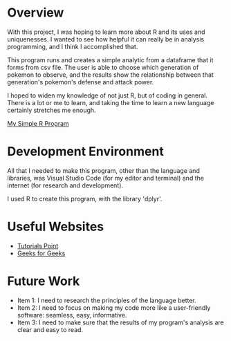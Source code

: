 # Overview

With this project, I was hoping to learn more about R and its uses and uniquenesses. I wanted to see how helpful it can really be in analysis programming, and I think I accomplished that.

This program runs and creates a simple analytic from a dataframe that it forms from csv file. The user is able to choose which generation of pokemon to observe, and the results show the relationship between that generation's pokemon's defense and attack power.

I hoped to widen my knowledge of not just R, but of coding in general. There is a lot or me to learn, and taking the time to learn a new language certainly stretches me enough.

[My Simple R Program](https://youtu.be/id4Z4LqMHgU)

# Development Environment

All that I needed to make this program, other than the language and libraries, was Visual Studio Code (for my editor and terminal) and the internet (for research and development).

I used R to create this program, with the library 'dplyr'.

# Useful Websites

- [Tutorials Point](https://www.tutorialspoint.com/index.htm)
- [Geeks for Geeks](https://www.geeksforgeeks.org/)

# Future Work

- Item 1: I need to research the principles of the language better.
- Item 2: I need to focus on making my code more like a user-friendly software: seamless, easy, informative.
- Item 3: I need to make sure that the results of my program's analysis are clear and easy to read.